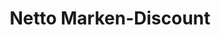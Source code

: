 ---
title: "Netto Marken-Discount"
url: /gladbeck/netto-marken-discount-huegelstrasse/
shop: Supermarkt
---